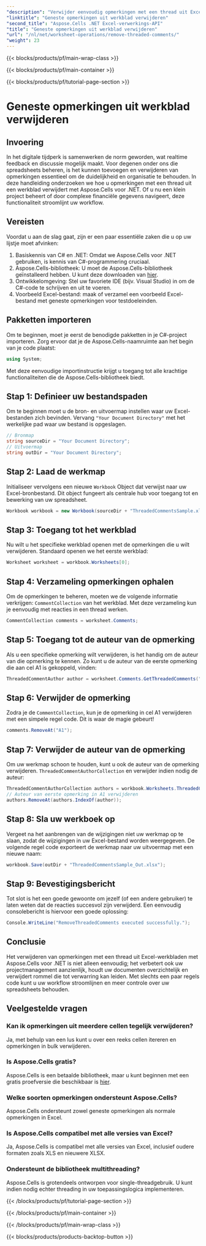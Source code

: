 ```yaml
---
"description": "Verwijder eenvoudig opmerkingen met een thread uit Excel-werkbladen met Aspose.Cells voor .NET met deze stapsgewijze handleiding. Vereenvoudig uw Excel-beheer."
"linktitle": "Geneste opmerkingen uit werkblad verwijderen"
"second_title": "Aspose.Cells .NET Excel-verwerkings-API"
"title": "Geneste opmerkingen uit werkblad verwijderen"
"url": "/nl/net/worksheet-operations/remove-threaded-comments/"
"weight": 23
---
```


{{< blocks/products/pf/main-wrap-class >}}

{{< blocks/products/pf/main-container >}}

{{< blocks/products/pf/tutorial-page-section >}}

# Geneste opmerkingen uit werkblad verwijderen

## Invoering
In het digitale tijdperk is samenwerken de norm geworden, wat realtime feedback en discussie mogelijk maakt. Voor degenen onder ons die spreadsheets beheren, is het kunnen toevoegen en verwijderen van opmerkingen essentieel om de duidelijkheid en organisatie te behouden. In deze handleiding onderzoeken we hoe u opmerkingen met een thread uit een werkblad verwijdert met Aspose.Cells voor .NET. Of u nu een klein project beheert of door complexe financiële gegevens navigeert, deze functionaliteit stroomlijnt uw workflow.
## Vereisten
Voordat u aan de slag gaat, zijn er een paar essentiële zaken die u op uw lijstje moet afvinken:
1. Basiskennis van C# en .NET: Omdat we Aspose.Cells voor .NET gebruiken, is kennis van C#-programmering cruciaal.
2. Aspose.Cells-bibliotheek: U moet de Aspose.Cells-bibliotheek geïnstalleerd hebben. U kunt deze downloaden van [hier](https://releases.aspose.com/cells/net/).
3. Ontwikkelomgeving: Stel uw favoriete IDE (bijv. Visual Studio) in om de C#-code te schrijven en uit te voeren.
4. Voorbeeld Excel-bestand: maak of verzamel een voorbeeld Excel-bestand met geneste opmerkingen voor testdoeleinden.
## Pakketten importeren
Om te beginnen, moet je eerst de benodigde pakketten in je C#-project importeren. Zorg ervoor dat je de Aspose.Cells-naamruimte aan het begin van je code plaatst:
```csharp
using System;
```
Met deze eenvoudige importinstructie krijgt u toegang tot alle krachtige functionaliteiten die de Aspose.Cells-bibliotheek biedt.
## Stap 1: Definieer uw bestandspaden
Om te beginnen moet u de bron- en uitvoermap instellen waar uw Excel-bestanden zich bevinden. Vervang `"Your Document Directory"` met het werkelijke pad waar uw bestand is opgeslagen.
```csharp
// Bronmap
string sourceDir = "Your Document Directory";
// Uitvoermap
string outDir = "Your Document Directory";
```
## Stap 2: Laad de werkmap
Initialiseer vervolgens een nieuwe `Workbook` Object dat verwijst naar uw Excel-bronbestand. Dit object fungeert als centrale hub voor toegang tot en bewerking van uw spreadsheet.
```csharp
Workbook workbook = new Workbook(sourceDir + "ThreadedCommentsSample.xlsx");
```
## Stap 3: Toegang tot het werkblad
Nu wilt u het specifieke werkblad openen met de opmerkingen die u wilt verwijderen. Standaard openen we het eerste werkblad:
```csharp
Worksheet worksheet = workbook.Worksheets[0];
```
## Stap 4: Verzameling opmerkingen ophalen
Om de opmerkingen te beheren, moeten we de volgende informatie verkrijgen: `CommentCollection` van het werkblad. Met deze verzameling kun je eenvoudig met reacties in een thread werken.
```csharp
CommentCollection comments = worksheet.Comments;
```
## Stap 5: Toegang tot de auteur van de opmerking
Als u een specifieke opmerking wilt verwijderen, is het handig om de auteur van die opmerking te kennen. Zo kunt u de auteur van de eerste opmerking die aan cel A1 is gekoppeld, vinden:
```csharp
ThreadedCommentAuthor author = worksheet.Comments.GetThreadedComments("A1")[0].Author;
```
## Stap 6: Verwijder de opmerking
Zodra je de `CommentCollection`, kun je de opmerking in cel A1 verwijderen met een simpele regel code. Dit is waar de magie gebeurt!
```csharp
comments.RemoveAt("A1");
```
## Stap 7: Verwijder de auteur van de opmerking
Om uw werkmap schoon te houden, kunt u ook de auteur van de opmerking verwijderen. `ThreadedCommentAuthorCollection` en verwijder indien nodig de auteur:
```csharp
ThreadedCommentAuthorCollection authors = workbook.Worksheets.ThreadedCommentAuthors;
// Auteur van eerste opmerking in A1 verwijderen
authors.RemoveAt(authors.IndexOf(author));
```
## Stap 8: Sla uw werkboek op
Vergeet na het aanbrengen van de wijzigingen niet uw werkmap op te slaan, zodat de wijzigingen in uw Excel-bestand worden weergegeven. De volgende regel code exporteert de werkmap naar uw uitvoermap met een nieuwe naam:
```csharp
workbook.Save(outDir + "ThreadedCommentsSample_Out.xlsx");
```
## Stap 9: Bevestigingsbericht
Tot slot is het een goede gewoonte om jezelf (of een andere gebruiker) te laten weten dat de reacties succesvol zijn verwijderd. Een eenvoudig consolebericht is hiervoor een goede oplossing:
```csharp
Console.WriteLine("RemoveThreadedComments executed successfully.");
```
## Conclusie
Het verwijderen van opmerkingen met een thread uit Excel-werkbladen met Aspose.Cells voor .NET is niet alleen eenvoudig; het verbetert ook uw projectmanagement aanzienlijk, houdt uw documenten overzichtelijk en verwijdert rommel die tot verwarring kan leiden. Met slechts een paar regels code kunt u uw workflow stroomlijnen en meer controle over uw spreadsheets behouden.
## Veelgestelde vragen
### Kan ik opmerkingen uit meerdere cellen tegelijk verwijderen?
Ja, met behulp van een lus kunt u over een reeks cellen itereren en opmerkingen in bulk verwijderen.
### Is Aspose.Cells gratis?
Aspose.Cells is een betaalde bibliotheek, maar u kunt beginnen met een gratis proefversie die beschikbaar is [hier](https://releases.aspose.com/).
### Welke soorten opmerkingen ondersteunt Aspose.Cells?
Aspose.Cells ondersteunt zowel geneste opmerkingen als normale opmerkingen in Excel.
### Is Aspose.Cells compatibel met alle versies van Excel?
Ja, Aspose.Cells is compatibel met alle versies van Excel, inclusief oudere formaten zoals XLS en nieuwere XLSX.
### Ondersteunt de bibliotheek multithreading?
Aspose.Cells is grotendeels ontworpen voor single-threadgebruik. U kunt indien nodig echter threading in uw toepassingslogica implementeren.


{{< /blocks/products/pf/tutorial-page-section >}}

{{< /blocks/products/pf/main-container >}}

{{< /blocks/products/pf/main-wrap-class >}}

{{< blocks/products/products-backtop-button >}}